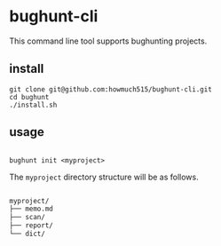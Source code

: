 # bughunt-cli

This command line tool supports bughunting projects.

## install

```shell
git clone git@github.com:howmuch515/bughunt-cli.git
cd bughunt
./install.sh
```

## usage

```shell

bughunt init <myproject>

```

The `myproject` directory structure will be as follows.

```md

myproject/
├── memo.md
├── scan/
├── report/
└── dict/

```
